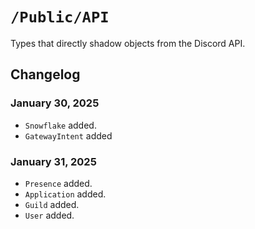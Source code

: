 #  `/Public/API`

Types that directly shadow objects from the Discord API.

## Changelog

### January 30, 2025
- `Snowflake` added.
- `GatewayIntent` added

### January 31, 2025
- `Presence` added.
- `Application` added.
- `Guild` added.
- `User` added.

